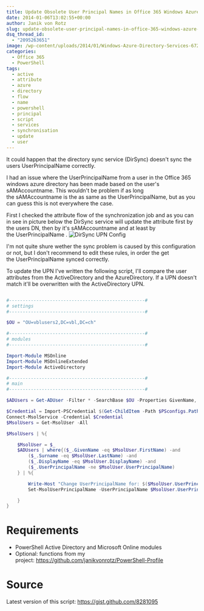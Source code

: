 ```yaml
---
title: Update Obsolete User Principal Names in Office 365 Windows Azure Directory
date: 2014-01-06T13:02:55+00:00
author: Janik von Rotz
slug: update-obsolete-user-principal-names-in-office-365-windows-azure-directory
dsq_thread_id:
  - "2095263651"
image: /wp-content/uploads/2014/01/Windows-Azure-Directory-Services-672x200.png
categories:
  - Office 365
  - PowerShell
tags:
  - active
  - attribute
  - azure
  - directory
  - flow
  - name
  - powershell
  - principal
  - script
  - services
  - synchronisation
  - update
  - user
---
```

It could happen that the directory sync service (DirSync) doesn't sync the users UserPrincipalName correctly.

I had an issue where the UserPrincipalName from a user in the Office 365 windows azure directory has been made based on the user's sAMAccountname. This wouldn't be problem if as long the sAMAccountname is the as same as the UserPrincipalName, but as you can guess this is not everywhere the case.

<!--more-->

First I checked the attribute flow of the synchronization job and as you can in see in picture below the DirSync service will update the attribute first by the users DN, then by it's sAMAccountname and at least by the UserPrincipalName .
![DirSync UPN Config](/wp-content/uploads/2014/01/DirSync-UPN-Config-1024x558.jpg)

I'm not quite shure wether the sync problem is caused by this configuration or not, but I don't recommend to edit these rules, in order the get the UserPrincipalName synced correctly.

To update the UPN I've written the following script, I'll compare the user attributes from the ActiveDirectory and the AzureDirectory. If a UPN doesn't match it'll be overwritten with the ActiveDirectory UPN.

```powershell

#--------------------------------------------------#
# settings
#--------------------------------------------------#

$OU = "OU=vblusers2,DC=vbl,DC=ch"

#--------------------------------------------------#
# modules
#--------------------------------------------------#

Import-Module MSOnline
Import-Module MSOnlineExtended
Import-Module ActiveDirectory

#--------------------------------------------------#
# main
#--------------------------------------------------#

$ADUsers = Get-ADUser -Filter * -SearchBase $OU -Properties GivenName, Surname, DisplayName

$Credential = Import-PSCredential $(Get-ChildItem -Path $PSconfigs.Path -Filter "Office365.credentials.config.xml" -Recurse).FullName
Connect-MsolService -Credential $Credential
$MsolUsers = Get-MsolUser -All

$MsolUsers | %{

    $MsolUser = $_
    $ADUsers | where{($_.GivenName -eq $MsolUser.FirstName) -and
        ($_.Surname -eq $MsolUser.LastName) -and
        ($_.DisplayName -eq $MsolUser.DisplayName) -and
        ($_.UserPrincipalName -ne $MsolUser.UserPrincipalName)
    } | %{

        Write-Host "Change UserPrincipalName for: $($MsolUser.UserPrincipalName) to: $($_.UserPrincipalName)"
        Set-MsolUserPrincipalName -UserPrincipalName $MsolUser.UserPrincipalName -NewUserPrincipalName $_.UserPrincipalName

    }
}

```

<h1>Requirements</h1>

<ul>
    <li>PowerShell Active Directory and Microsoft Online modules</li>
    <li>Optional: functions from my project: <a href="https://github.com/janikvonrotz/PowerShell-Profile">https://github.com/janikvonrotz/PowerShell-Profile</a></li>
</ul>

<h1>Source</h1>

Latest version of this script: <a href="https://gist.github.com/8281095">https://gist.github.com/8281095</a>